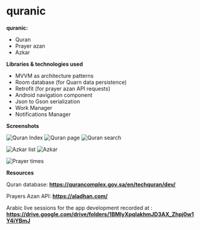 # quranic

**quranic:**

* Quran
* Prayer azan
* Azkar 

**Libraries & technologies used**

* MVVM as architecture patterns
* Room database (for Quarn data persistence)
* Retrofit (for prayer azan API requests)
* Android navigation component
* Json to Gson serialization
* Work Manager
* Notifications Manager

**Screenshots**

![َQuran Index](https://user-images.githubusercontent.com/49305252/135628535-a36c1f15-af25-4753-8353-da5291588a07.png) ![Quran page](https://user-images.githubusercontent.com/49305252/135628837-a4ac45b0-036f-4851-bd8e-1081b884584d.png) ![Quran search](https://user-images.githubusercontent.com/49305252/135629014-a60070ae-413e-4b70-a309-5a084f57e91e.png)

![Azkar list](https://user-images.githubusercontent.com/49305252/135629120-d7802387-397a-45ff-a230-b233ad3354a4.png) ![Azkar](https://user-images.githubusercontent.com/49305252/135629181-53f614db-b4a4-4b9e-8f58-d4f8c727aad3.png)

![Prayer times](https://user-images.githubusercontent.com/49305252/135629350-89369ea0-81e1-418b-a5a1-3d73d86ff723.png)


**Resources**


Quran database: **https://qurancomplex.gov.sa/en/techquran/dev/**
  
  
Prayers Azan API: **https://aladhan.com/** 

Arabic live sessions for the app development recorded at : **https://drive.google.com/drive/folders/1BMIyXpqIakhmJD3AX_Zhpj0w1Y4iYBmJ**
